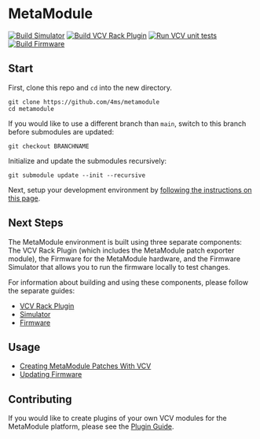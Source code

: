 # MetaModule

[![Build Simulator](https://github.com/4ms/metamodule/actions/workflows/build_simulator.yml/badge.svg)](https://github.com/4ms/metamodule/actions/workflows/build_simulator.yml)
[![Build VCV Rack Plugin](https://github.com/4ms/metamodule/actions/workflows/build_vcv_plugin.yml/badge.svg)](https://github.com/4ms/metamodule/actions/workflows/build_vcv_plugin.yml)
[![Run VCV unit tests](https://github.com/4ms/metamodule/actions/workflows/run_vcv_tests.yml/badge.svg)](https://github.com/4ms/metamodule/actions/workflows/run_vcv_tests.yml)
[![Build Firmware](https://github.com/4ms/metamodule/actions/workflows/build_test_firmware.yml/badge.svg)](https://github.com/4ms/metamodule/actions/workflows/build_test_firmware.yml)

## Start

First, clone this repo and `cd` into the new directory.

```
git clone https://github.com/4ms/metamodule
cd metamodule
```

If you would like to use a different branch than `main`, switch to this branch before submodules are updated:

```
git checkout BRANCHNAME
```

Initialize and update the submodules recursively:

```
git submodule update --init --recursive
```

Next, setup your development environment by [following the instructions on this page](./docs/Setup.md).

## Next Steps

The MetaModule environment is built using three separate components: The VCV Rack Plugin (which includes the MetaModule patch exporter module), the Firmware for the MetaModule hardware, and the Firmware Simulator that allows you to run the firmware locally to test changes.

For information about building and using these components, please follow the separate guides:

- [VCV Rack Plugin](./vcv/README.md)
- [Simulator](./simulator/README.md)
- [Firmware](./firmware/README.md)

## Usage

- [Creating MetaModule Patches With VCV](./docs/BasicVCVPatching.md)
- [Updating Firmware](./docs/user-firmware-update.md)


## Contributing

If you would like to create plugins of your own VCV modules for the MetaModule platform, please see the [Plugin Guide](./docs/Plugins.md).

